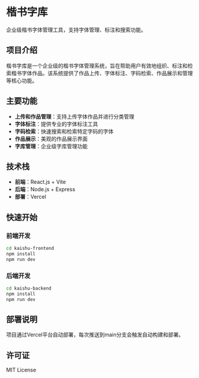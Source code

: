 # 楷书字库

企业级楷书字体管理工具，支持字体管理、标注和搜索功能。

## 项目介绍

楷书字库是一个企业级的楷书字体管理系统，旨在帮助用户有效地组织、标注和检索楷书字体作品。该系统提供了作品上传、字体标注、字码检索、作品展示和管理等核心功能。

## 主要功能

- **上传和作品管理**：支持上传字体作品并进行分类管理
- **字体标注**：提供专业的字体标注工具
- **字码检索**：快速搜索和检索特定字码的字体
- **作品展示**：美观的作品展示界面
- **字库管理**：企业级字库管理功能

## 技术栈

- **前端**：React.js + Vite
- **后端**：Node.js + Express
- **部署**：Vercel

## 快速开始

### 前端开发

```bash
cd kaishu-frontend
npm install
npm run dev
```

### 后端开发

```bash
cd kaishu-backend
npm install
npm run dev
```

## 部署说明

项目通过Vercel平台自动部署，每次推送到main分支会触发自动构建和部署。

## 许可证

MIT License